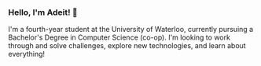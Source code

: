 ### Hello, I'm Adeit!  👋

I'm a fourth-year student at the University of Waterloo, currently pursuing a Bachelor's Degree in Computer Science (co-op). I'm looking to work through and solve challenges, explore new technologies, and learn about everything!


<!--
**AdeitD/AdeitD** is a ✨ _special_ ✨ repository because its `README.md` (this file) appears on your GitHub profile.

Here are some ideas to get you started:

- 🔭 I’m currently working on ...
- 🌱 I’m currently learning ...
- 👯 I’m looking to collaborate on ...
- 🤔 I’m looking for help with ...
- 💬 Ask me about ...
- 📫 How to reach me: ...
- 😄 Pronouns: ...
- ⚡ Fun fact: ...
-->
